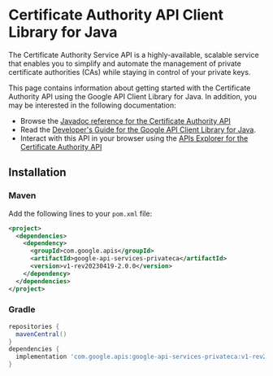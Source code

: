 # Certificate Authority API Client Library for Java

The Certificate Authority Service API is a highly-available, scalable service that enables you to simplify and automate the management of private certificate authorities (CAs) while staying in control of your private keys. 

This page contains information about getting started with the Certificate Authority API
using the Google API Client Library for Java. In addition, you may be interested
in the following documentation:

* Browse the [Javadoc reference for the Certificate Authority API][javadoc]
* Read the [Developer's Guide for the Google API Client Library for Java][google-api-client].
* Interact with this API in your browser using the [APIs Explorer for the Certificate Authority API][api-explorer]

## Installation

### Maven

Add the following lines to your `pom.xml` file:

```xml
<project>
  <dependencies>
    <dependency>
      <groupId>com.google.apis</groupId>
      <artifactId>google-api-services-privateca</artifactId>
      <version>v1-rev20230419-2.0.0</version>
    </dependency>
  </dependencies>
</project>
```

### Gradle

```gradle
repositories {
  mavenCentral()
}
dependencies {
  implementation 'com.google.apis:google-api-services-privateca:v1-rev20230419-2.0.0'
}
```

[javadoc]: https://googleapis.dev/java/google-api-services-privateca/latest/index.html
[google-api-client]: https://github.com/googleapis/google-api-java-client/
[api-explorer]: https://developers.google.com/apis-explorer/#p/privateca/v1/
